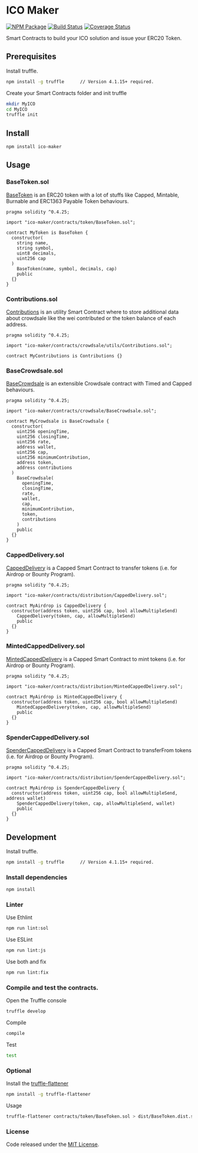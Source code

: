 # ICO Maker

[![NPM Package](https://img.shields.io/npm/v/ico-maker.svg?style=flat-square)](https://www.npmjs.org/package/ico-maker)
[![Build Status](https://travis-ci.org/vittominacori/ico-maker.svg?branch=master)](https://travis-ci.org/vittominacori/ico-maker) 
[![Coverage Status](https://coveralls.io/repos/github/vittominacori/ico-maker/badge.svg?branch=master)](https://coveralls.io/github/vittominacori/ico-maker?branch=master)

Smart Contracts to build your ICO solution and issue your ERC20 Token.

## Prerequisites

Install truffle.

```bash
npm install -g truffle      // Version 4.1.15+ required.
```

Create your Smart Contracts folder and init truffle

```bash
mkdir MyICO
cd MyICO 
truffle init
```

## Install

```bash
npm install ico-maker
```

## Usage

### BaseToken.sol

[BaseToken](https://github.com/vittominacori/ico-maker/blob/master/contracts/token/BaseToken.sol) is an ERC20 token with a lot of stuffs like Capped, Mintable, Burnable and ERC1363 Payable Token behaviours.

```solidity
pragma solidity ^0.4.25;

import "ico-maker/contracts/token/BaseToken.sol";

contract MyToken is BaseToken {
  constructor(
    string name,
    string symbol,
    uint8 decimals,
    uint256 cap
  )
    BaseToken(name, symbol, decimals, cap)
    public
  {}
}
```

### Contributions.sol

[Contributions](https://github.com/vittominacori/ico-maker/blob/master/contracts/crowdsale/utils/Contributions.sol) is an utility Smart Contract where to store additional data about crowdsale like the wei contributed or the token balance of each address.

```solidity
pragma solidity ^0.4.25;

import "ico-maker/contracts/crowdsale/utils/Contributions.sol";

contract MyContributions is Contributions {}
```

### BaseCrowdsale.sol

[BaseCrowdsale](https://github.com/vittominacori/ico-maker/blob/master/contracts/crowdsale/BaseCrowdsale.sol) is an extensible Crowdsale contract with Timed and Capped behaviours.

```solidity
pragma solidity ^0.4.25;

import "ico-maker/contracts/crowdsale/BaseCrowdsale.sol";

contract MyCrowdsale is BaseCrowdsale {
  constructor(
    uint256 openingTime,
    uint256 closingTime,
    uint256 rate,
    address wallet,
    uint256 cap,
    uint256 minimumContribution,
    address token,
    address contributions
  )
    BaseCrowdsale(
      openingTime,
      closingTime,
      rate,
      wallet,
      cap,
      minimumContribution,
      token,
      contributions
    )
    public
  {}
}
```

### CappedDelivery.sol

[CappedDelivery](https://github.com/vittominacori/ico-maker/blob/master/contracts/distribution/CappedDelivery.sol) is a Capped Smart Contract to transfer tokens (i.e. for Airdrop or Bounty Program).

```solidity
pragma solidity ^0.4.25;

import "ico-maker/contracts/distribution/CappedDelivery.sol";

contract MyAirdrop is CappedDelivery {
  constructor(address token, uint256 cap, bool allowMultipleSend)
    CappedDelivery(token, cap, allowMultipleSend)
    public
  {}
}
```

### MintedCappedDelivery.sol

[MintedCappedDelivery](https://github.com/vittominacori/ico-maker/blob/master/contracts/distribution/MintedCappedDelivery.sol) is a Capped Smart Contract to mint tokens (i.e. for Airdrop or Bounty Program).

```solidity
pragma solidity ^0.4.25;

import "ico-maker/contracts/distribution/MintedCappedDelivery.sol";

contract MyAirdrop is MintedCappedDelivery {
  constructor(address token, uint256 cap, bool allowMultipleSend)
    MintedCappedDelivery(token, cap, allowMultipleSend)
    public
  {}
}
```

### SpenderCappedDelivery.sol

[SpenderCappedDelivery](https://github.com/vittominacori/ico-maker/blob/master/contracts/distribution/SpenderCappedDelivery.sol) is a Capped Smart Contract to transferFrom tokens (i.e. for Airdrop or Bounty Program).

```solidity
pragma solidity ^0.4.25;

import "ico-maker/contracts/distribution/SpenderCappedDelivery.sol";

contract MyAirdrop is SpenderCappedDelivery {
  constructor(address token, uint256 cap, bool allowMultipleSend, address wallet)
    SpenderCappedDelivery(token, cap, allowMultipleSend, wallet)
    public
  {}
}
```

## Development

Install truffle.

```bash
npm install -g truffle      // Version 4.1.15+ required.
```

### Install dependencies

```bash
npm install
```

### Linter

Use Ethlint

```bash
npm run lint:sol
```

Use ESLint

```bash
npm run lint:js
```

Use both and fix

```bash
npm run lint:fix
```

### Compile and test the contracts.
 
Open the Truffle console

```bash
truffle develop
```

Compile 

```bash
compile 
```

Test

```bash
test
```

### Optional

Install the [truffle-flattener](https://github.com/alcuadrado/truffle-flattener)

```bash
npm install -g truffle-flattener
```

Usage 

```bash
truffle-flattener contracts/token/BaseToken.sol > dist/BaseToken.dist.sol
```

### License

Code released under the [MIT License](https://github.com/vittominacori/ico-maker/blob/master/LICENSE).

